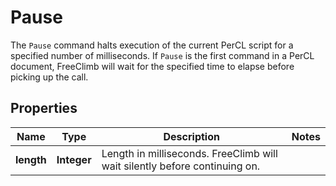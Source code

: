 

# Pause

The `Pause` command halts execution of the current PerCL script for a specified number of milliseconds. If `Pause` is the first command in a PerCL document, FreeClimb will wait for the specified time to elapse before picking up the call.

## Properties

Name | Type | Description | Notes
------------ | ------------- | ------------- | -------------
**length** | **Integer** | Length in milliseconds. FreeClimb will wait silently before continuing on. | 




